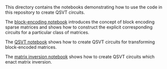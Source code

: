This directory contains the notebooks demonstrating how to use the code in this repository to create QSVT circuits.

The [block-encoding notebook](https://github.com/Walden-Killick/QCE24-QRE-Challenge/blob/main/notebooks/demonstrations/1_block_encoding_demo.ipynb) introduces the concept of block encoding sparse matrices and shows how to construct the explicit corresponding circuits for a particular class of matrices.

The [QSVT notebook](https://github.com/Walden-Killick/QCE24-QRE-Challenge/blob/main/notebooks/demonstrations/2_qsvt_demo.ipynb) shows how to create QSVT circuits for transforming block-encoded matrices.

The [matrix inversion notebook](https://github.com/Walden-Killick/QCE24-QRE-Challenge/blob/main/notebooks/demonstrations/3_matrix_inversion_demo.ipynb) shows how to create QSVT circuits which enact matrix inversion.